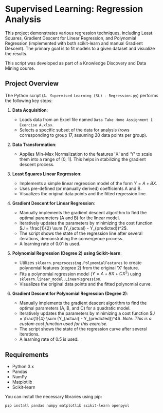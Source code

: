 # Supervised Learning: Regression Analysis

This project demonstrates various regression techniques, including Least Squares, Gradient Descent for Linear Regression, and Polynomial Regression (implemented with both scikit-learn and manual Gradient Descent). The primary goal is to fit models to a given dataset and visualize the results.

This script was developed as part of a Knowledge Discovery and Data Mining course.

## Project Overview

The Python script (`A. Supervised Learning (SL) - Regression.py`) performs the following key steps:

1.  **Data Acquisition**:
    * Loads data from an Excel file named `Data Take Home Assignment 1 Exercise A.xlsx`.
    * Selects a specific subset of the data for analysis (rows corresponding to group 17, assuming 20 data points per group).

2.  **Data Transformation**:
    * Applies Min-Max Normalization to the features 'X' and 'Y' to scale them into a range of [0, 1]. This helps in stabilizing the gradient descent process.

3.  **Least Squares Linear Regression**:
    * Implements a simple linear regression model of the form $Y = A + BX$.
    * Uses pre-defined (or manually derived) coefficients A and B.
    * Visualizes the original data points and the fitted regression line.

4.  **Gradient Descent for Linear Regression**:
    * Manually implements the gradient descent algorithm to find the optimal parameters (A and B) for the linear model.
    * Iteratively updates the parameters by minimizing the cost function $J = \frac{1}{2} \sum (Y_{actual} - Y_{predicted})^2$.
    * The script shows the state of the regression line after several iterations, demonstrating the convergence process.
    * A learning rate of 0.01 is used.

5.  **Polynomial Regression (Degree 2) using Scikit-learn**:
    * Utilizes `sklearn.preprocessing.PolynomialFeatures` to create polynomial features (degree 2) from the original 'X' feature.
    * Fits a polynomial regression model ($Y = A + BX + CX^2$) using `sklearn.linear_model.LinearRegression`.
    * Visualizes the original data points and the fitted polynomial curve.

6.  **Gradient Descent for Polynomial Regression (Degree 2)**:
    * Manually implements the gradient descent algorithm to find the optimal parameters (A, B, and C) for a quadratic model.
    * Iteratively updates the parameters by minimizing a cost function $J = \frac{1}{4} \sum (Y_{actual} - Y_{predicted})^4$. *Note: This is a custom cost function used for this exercise.*
    * The script shows the state of the regression curve after several iterations.
    * A learning rate of 0.5 is used.

## Requirements

* Python 3.x
* Pandas
* NumPy
* Matplotlib
* Scikit-learn

You can install the necessary libraries using pip:
```bash
pip install pandas numpy matplotlib scikit-learn openpyxl
